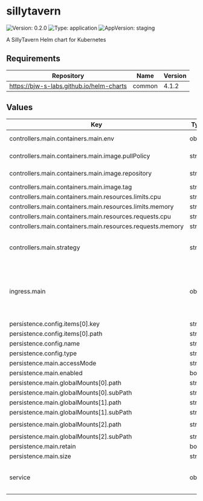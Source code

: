 # sillytavern

![Version: 0.2.0](https://img.shields.io/badge/Version-0.2.0-informational?style=flat-square) ![Type: application](https://img.shields.io/badge/Type-application-informational?style=flat-square) ![AppVersion: staging](https://img.shields.io/badge/AppVersion-staging-informational?style=flat-square)

A SillyTavern Helm chart for Kubernetes

## Requirements

| Repository | Name | Version |
|------------|------|---------|
| https://bjw-s-labs.github.io/helm-charts | common | 4.1.2 |

## Values

| Key | Type | Default | Description |
|-----|------|---------|-------------|
| controllers.main.containers.main.env | object | See [values.yaml](./values.yaml) | environment variables. |
| controllers.main.containers.main.image.pullPolicy | string | `"Always"` | image pull policy |
| controllers.main.containers.main.image.repository | string | `"ghcr.io/sillytavern/sillytavern"` | image repository |
| controllers.main.containers.main.image.tag | string | `"staging"` | image tag |
| controllers.main.containers.main.resources.limits.cpu | string | `"1"` |  |
| controllers.main.containers.main.resources.limits.memory | string | `"1Gi"` |  |
| controllers.main.containers.main.resources.requests.cpu | string | `"10m"` |  |
| controllers.main.containers.main.resources.requests.memory | string | `"128Mi"` |  |
| controllers.main.strategy | string | `"RollingUpdate"` | Set the controller upgrade strategy |
| ingress.main | object | See [values.yaml](./values.yaml) | Enable and configure ingress settings for the chart under this key. |
| persistence.config.items[0].key | string | `"config.yaml"` |  |
| persistence.config.items[0].path | string | `"/home/node/app/config.yaml"` |  |
| persistence.config.name | string | `"sillytavern-config"` |  |
| persistence.config.type | string | `"configMap"` |  |
| persistence.main.accessMode | string | `"ReadWriteOnce"` |  |
| persistence.main.enabled | bool | `true` |  |
| persistence.main.globalMounts[0].path | string | `"/home/node/app/data"` |  |
| persistence.main.globalMounts[0].subPath | string | `"data"` |  |
| persistence.main.globalMounts[1].path | string | `"/home/node/app/plugins"` |  |
| persistence.main.globalMounts[1].subPath | string | `"plugins"` |  |
| persistence.main.globalMounts[2].path | string | `"/home/node/app/public/scripts/extensions/third-party"` |  |
| persistence.main.globalMounts[2].subPath | string | `"extensions"` |  |
| persistence.main.retain | bool | `true` |  |
| persistence.main.size | string | `"500Mi"` |  |
| service | object | See [values.yaml](./values.yaml) | Configures service settings for the chart. |

